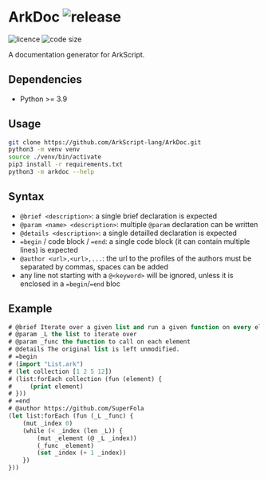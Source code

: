 # ArkDoc ![release](https://img.shields.io/github/v/release/ArkScript-lang/ArkDoc)

![licence](https://img.shields.io/badge/licence-MPL%202.0-2)
![code size](https://img.shields.io/github/languages/code-size/ArkScript-lang/ArkDoc)

A documentation generator for ArkScript.

## Dependencies

* Python >= 3.9

## Usage

```bash
git clone https://github.com/ArkScript-lang/ArkDoc.git
python3 -m venv venv
source ./venv/bin/activate
pip3 install -r requirements.txt
python3 -m arkdoc --help
```

## Syntax

- `@brief <description>`: a single brief declaration is expected
- `@param <name> <description>`: multiple `@param` declaration can be written
- `@details <description>`: a single detailled declaration is expected
- `=begin` / code block / `=end`: a single code block (it can contain multiple lines) is expected
- `@author <url>,<url>,...`: the url to the profiles of the authors must be separated by commas, spaces can be added
- any line not starting with a `@<keyword>` will be ignored, unless it is enclosed in a `=begin`/`=end` bloc

## Example

```lisp
# @brief Iterate over a given list and run a given function on every element.
# @param _L the list to iterate over
# @param _func the function to call on each element
# @details The original list is left unmodified.
# =begin
# (import "List.ark")
# (let collection [1 2 5 12])
# (list:forEach collection (fun (element) {
#     (print element)
# }))
# =end
# @author https://github.com/SuperFola
(let list:forEach (fun (_L _func) {
    (mut _index 0)
    (while (< _index (len _L)) {
        (mut _element (@ _L _index))
        (_func _element)
        (set _index (+ 1 _index))
    })
}))
```
